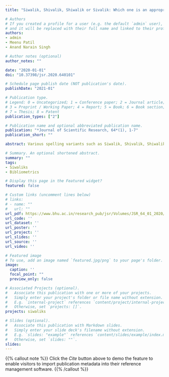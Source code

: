 ```yaml
---
title: "Siwalik, Shivalik, Shiwalik or Sivalik: Which one is an appropriate term for the foothills of Himalayas?"

# Authors
# If you created a profile for a user (e.g. the default `admin` user), write the username (folder name) here 
# and it will be replaced with their full name and linked to their profile.
authors:
- admin
- Meenu Patil
- Anand Narain Singh

# Author notes (optional)
author_notes: ""

date: "2020-01-01"
doi: "10.37398/jsr.2020.640101"

# Schedule page publish date (NOT publication's date).
publishDate: "2021-01"

# Publication type.
# Legend: 0 = Uncategorized; 1 = Conference paper; 2 = Journal article;
# 3 = Preprint / Working Paper; 4 = Report; 5 = Book; 6 = Book section;
# 7 = Thesis; 8 = Patent
publication_types: ["2"]

# Publication name and optional abbreviated publication name.
publication: "*Journal of Scientific Research, 64*(1), 1-7"
publication_short: ""

abstract: Various spelling variants such as Siwalik, Shivalik, Shiwalik and Sivalik, have been introduced in the literature while referring to foothills of the Himalayas. These spelling variants are creating hindrances to acquiring a complete knowledge about the region. Therefore, the present study has applied bibliometric analysis to resolve the inconsistency about the usage of these terms. Here, we have shown that the term ‘Siwalik’ was most dominant in the available literature. Our analysed results strongly favoured the use of the term ‘Siwalik’ as it is the oldest and most frequently used term in both the major databases Scopus and Web of Science. India is the country that contributes the most to these variations in the spelling and also the articles published in Indian Journals have these variations. Therefore, we strongly recommend the use of the term ‘Siwalik’ while referring to the region. Thus, the present article can serve as a guide to adopt a suitable term for the authors and publishers.

# Summary. An optional shortened abstract.
summary: ""
tags:
- Siwaliks
- Bibliometrics

# Display this page in the Featured widget?
featured: false

# Custom links (uncomment lines below)
# links:
# - name: ""
#   url: ""
url_pdf: https://www.bhu.ac.in/research_pub/jsr/Volumes/JSR_64_01_2020/1.pdf
url_code: ''
url_dataset: ''
url_poster: ''
url_project: ''
url_slides: ''
url_source: ''
url_video: ''

# Featured image
# To use, add an image named `featured.jpg/png` to your page's folder. 
image:
  caption: '' 
  focal_point: ""
  preview_only: false

# Associated Projects (optional).
#   Associate this publication with one or more of your projects.
#   Simply enter your project's folder or file name without extension.
#   E.g. `internal-project` references `content/project/internal-project/index.md`.
#   Otherwise, set `projects: []`.
projects: siwaliks

# Slides (optional).
#   Associate this publication with Markdown slides.
#   Simply enter your slide deck's filename without extension.
#   E.g. `slides: "example"` references `content/slides/example/index.md`.
#   Otherwise, set `slides: ""`.
slides:
---
```


{{% callout note %}}
Click the *Cite* button above to demo the feature to enable visitors to import publication metadata into their reference management software.
{{% /callout %}}
